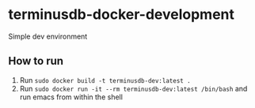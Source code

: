 # terminusdb-docker-development

Simple dev environment

## How to run

1. Run `sudo docker build -t terminusdb-dev:latest .`
2. Run `sudo docker run -it --rm terminusdb-dev:latest /bin/bash` and run emacs from within the shell
